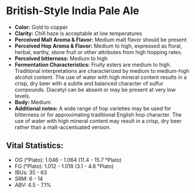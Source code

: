 # British-Style India Pale Ale

- **Color:** Gold to copper
- **Clarity:** Chill haze is acceptable at low temperatures
- **Perceived Malt Aroma & Flavor:** Medium malt flavor should be present
- **Perceived Hop Aroma & Flavor:** Medium to high, expressed as floral, herbal, earthy, stone fruit or other attributes from high hopping rates.
- **Perceived bitterness:** Medium to high
- **Fermentation Characteristics:** Fruity esters are medium to high. Traditional interpretations are characterized by medium to medium-high alcohol content. The use of water with high mineral content results in a crisp, dry beer with a subtle and balanced character of sulfur compounds. Diacetyl can be absent or may be present at very low levels.
- **Body:** Medium
- **Additional notes:** A wide range of hop varieties may be used for bitterness or for approximating traditional English hop character. The use of water with high mineral content may result in a crisp, dry beer rather than a malt-accentuated version.

## Vital Statistics:

- OG (°Plato): 1.046 - 1.064 (11.4 - 15.7 °Plato)
- FG (°Plato): 1.012 - 1.018 (3.1 - 4.6 °Plato)
- IBUs: 35 - 63
- SRM: 6 - 14
- ABV: 4.5 - 7.1%
